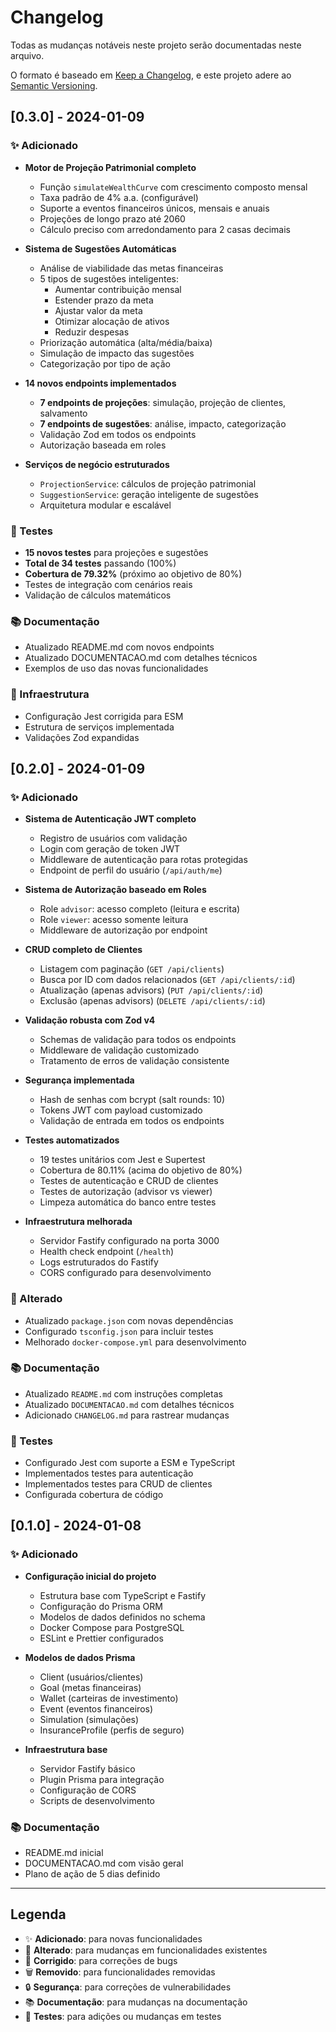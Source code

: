 # Changelog

Todas as mudanças notáveis neste projeto serão documentadas neste arquivo.

O formato é baseado em [Keep a Changelog](https://keepachangelog.com/pt-BR/1.0.0/),
e este projeto adere ao [Semantic Versioning](https://semver.org/lang/pt-BR/).

## [0.3.0] - 2024-01-09

### ✨ Adicionado
- **Motor de Projeção Patrimonial completo**
  - Função `simulateWealthCurve` com crescimento composto mensal
  - Taxa padrão de 4% a.a. (configurável)
  - Suporte a eventos financeiros únicos, mensais e anuais
  - Projeções de longo prazo até 2060
  - Cálculo preciso com arredondamento para 2 casas decimais

- **Sistema de Sugestões Automáticas**
  - Análise de viabilidade das metas financeiras
  - 5 tipos de sugestões inteligentes:
    - Aumentar contribuição mensal
    - Estender prazo da meta
    - Ajustar valor da meta
    - Otimizar alocação de ativos
    - Reduzir despesas
  - Priorização automática (alta/média/baixa)
  - Simulação de impacto das sugestões
  - Categorização por tipo de ação

- **14 novos endpoints implementados**
  - **7 endpoints de projeções**: simulação, projeção de clientes, salvamento
  - **7 endpoints de sugestões**: análise, impacto, categorização
  - Validação Zod em todos os endpoints
  - Autorização baseada em roles

- **Serviços de negócio estruturados**
  - `ProjectionService`: cálculos de projeção patrimonial
  - `SuggestionService`: geração inteligente de sugestões
  - Arquitetura modular e escalável

### 🧪 Testes
- **15 novos testes** para projeções e sugestões
- **Total de 34 testes** passando (100%)
- **Cobertura de 79.32%** (próximo ao objetivo de 80%)
- Testes de integração com cenários reais
- Validação de cálculos matemáticos

### 📚 Documentação
- Atualizado README.md com novos endpoints
- Atualizado DOCUMENTACAO.md com detalhes técnicos
- Exemplos de uso das novas funcionalidades

### 🔧 Infraestrutura
- Configuração Jest corrigida para ESM
- Estrutura de serviços implementada
- Validações Zod expandidas

## [0.2.0] - 2024-01-09

### ✨ Adicionado
- **Sistema de Autenticação JWT completo**
  - Registro de usuários com validação
  - Login com geração de token JWT
  - Middleware de autenticação para rotas protegidas
  - Endpoint de perfil do usuário (`/api/auth/me`)

- **Sistema de Autorização baseado em Roles**
  - Role `advisor`: acesso completo (leitura e escrita)
  - Role `viewer`: acesso somente leitura
  - Middleware de autorização por endpoint

- **CRUD completo de Clientes**
  - Listagem com paginação (`GET /api/clients`)
  - Busca por ID com dados relacionados (`GET /api/clients/:id`)
  - Atualização (apenas advisors) (`PUT /api/clients/:id`)
  - Exclusão (apenas advisors) (`DELETE /api/clients/:id`)

- **Validação robusta com Zod v4**
  - Schemas de validação para todos os endpoints
  - Middleware de validação customizado
  - Tratamento de erros de validação consistente

- **Segurança implementada**
  - Hash de senhas com bcrypt (salt rounds: 10)
  - Tokens JWT com payload customizado
  - Validação de entrada em todos os endpoints

- **Testes automatizados**
  - 19 testes unitários com Jest e Supertest
  - Cobertura de 80.11% (acima do objetivo de 80%)
  - Testes de autenticação e CRUD de clientes
  - Testes de autorização (advisor vs viewer)
  - Limpeza automática do banco entre testes

- **Infraestrutura melhorada**
  - Servidor Fastify configurado na porta 3000
  - Health check endpoint (`/health`)
  - Logs estruturados do Fastify
  - CORS configurado para desenvolvimento

### 🔧 Alterado
- Atualizado `package.json` com novas dependências
- Configurado `tsconfig.json` para incluir testes
- Melhorado `docker-compose.yml` para desenvolvimento

### 📚 Documentação
- Atualizado `README.md` com instruções completas
- Atualizado `DOCUMENTACAO.md` com detalhes técnicos
- Adicionado `CHANGELOG.md` para rastrear mudanças

### 🧪 Testes
- Configurado Jest com suporte a ESM e TypeScript
- Implementados testes para autenticação
- Implementados testes para CRUD de clientes
- Configurada cobertura de código

## [0.1.0] - 2024-01-08

### ✨ Adicionado
- **Configuração inicial do projeto**
  - Estrutura base com TypeScript e Fastify
  - Configuração do Prisma ORM
  - Modelos de dados definidos no schema
  - Docker Compose para PostgreSQL
  - ESLint e Prettier configurados

- **Modelos de dados Prisma**
  - Client (usuários/clientes)
  - Goal (metas financeiras)
  - Wallet (carteiras de investimento)
  - Event (eventos financeiros)
  - Simulation (simulações)
  - InsuranceProfile (perfis de seguro)

- **Infraestrutura base**
  - Servidor Fastify básico
  - Plugin Prisma para integração
  - Configuração de CORS
  - Scripts de desenvolvimento

### 📚 Documentação
- README.md inicial
- DOCUMENTACAO.md com visão geral
- Plano de ação de 5 dias definido

---

## Legenda

- ✨ **Adicionado**: para novas funcionalidades
- 🔧 **Alterado**: para mudanças em funcionalidades existentes
- 🐛 **Corrigido**: para correções de bugs
- 🗑️ **Removido**: para funcionalidades removidas
- 🔒 **Segurança**: para correções de vulnerabilidades
- 📚 **Documentação**: para mudanças na documentação
- 🧪 **Testes**: para adições ou mudanças em testes
